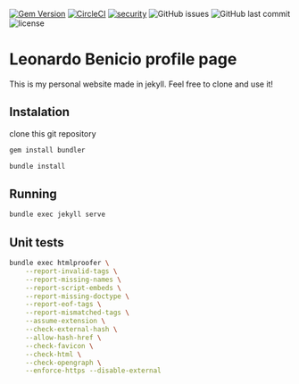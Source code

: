 [![Gem Version](https://img.shields.io/gem/v/jekyll.svg?style=flat-square)](https://rubygems.org)
[![CircleCI](https://img.shields.io/circleci/build/github/lbenicio/lbenicio.github.io?style=flat-square)](https://circleci.com/gh/lbenicio/lbenicio.github.io)
[![security](https://hakiri.io/github/lbenicio/lbenicio.github.io/master.svg)](https://hakiri.io/github/lbenicio/lbenicio.github.io/main)
![GitHub issues](https://img.shields.io/github/issues-raw/lbenicio/lbenicio.github.io?style=flat-square)
![GitHub last commit](https://img.shields.io/github/last-commit/lbenicio/lbenicio.github.io?style=flat-square)
![license](https://img.shields.io/github/license/lbenicio/lbenicio.github.io?style=flat-square)

# Leonardo Benicio profile page
This is my personal website made in jekyll. Feel free to clone and use it!

## Instalation
clone this git repository

```bash
gem install bundler
```
```bash
bundle install
```

## Running
```bash
bundle exec jekyll serve
```

## Unit tests
```bash
bundle exec htmlproofer \
    --report-invalid-tags \
    --report-missing-names \
    --report-script-embeds \
    --report-missing-doctype \
    --report-eof-tags \
    --report-mismatched-tags \
    --assume-extension \
    --check-external-hash \
    --allow-hash-href \
    --check-favicon \
    --check-html \
    --check-opengraph \
    --enforce-https --disable-external
```